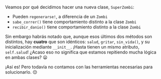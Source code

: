 Veamos por qué decidimos hacer una nueva clase, `SuperZombi`:

* Pueden `regenerarse!`, a diferencia de un `Zombi`
* `sabe_correr()` tiene comportamiento distinto a la clase `Zombi`
* `recibir_danio()` tiene comportamiento distinto a la clase `Zombi`

Sin embargo habrás notado que, aunque esos últimos dos métodos son distintos, hay **cuatro** que son idénticos: `salud`, `gritar`, `sin_vida()`, y su inicialización mediante `__init__`. ¡Hasta tienen un mismo atributo, `self.salud`! ¿Acaso eso no significa que estamos repitiendo mucha lógica en ambas clases? :frowning:

¡Así es! Pero todavía no contamos con las herramientas necesarias para solucionarlo. :pensive:
